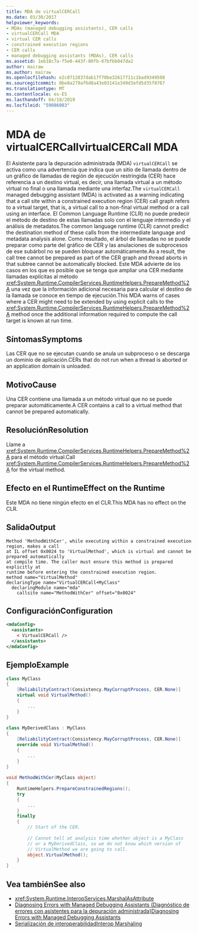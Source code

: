 ```yaml
---
title: MDA de virtualCERCall
ms.date: 03/30/2017
helpviewer_keywords:
- MDAs (managed debugging assistants), CER calls
- virtualCERCall MDA
- virtual CER calls
- constrained execution regions
- CER calls
- managed debugging assistants (MDAs), CER calls
ms.assetid: 1eb18c7a-f5e0-443f-80fb-67bfbb047da2
author: mairaw
ms.author: mairaw
ms.openlocfilehash: e2c8712837dab17f70be32617711c1bad9349508
ms.sourcegitcommit: 0be8a279af6d8a43e03141e349d3efd5d35f8767
ms.translationtype: MT
ms.contentlocale: es-ES
ms.lasthandoff: 04/18/2019
ms.locfileid: "59086083"
---
```

# <a name="virtualcercall-mda"></a><span data-ttu-id="897d4-102">MDA de virtualCERCall</span><span class="sxs-lookup"><span data-stu-id="897d4-102">virtualCERCall MDA</span></span>
<span data-ttu-id="897d4-103">El Asistente para la depuración administrada (MDA) `virtualCERCall` se activa como una advertencia que indica que un sitio de llamada dentro de un gráfico de llamadas de región de ejecución restringida (CER) hace referencia a un destino virtual, es decir, una llamada virtual a un método virtual no final o una llamada mediante una interfaz.</span><span class="sxs-lookup"><span data-stu-id="897d4-103">The `virtualCERCall` managed debugging assistant (MDA) is activated as a warning indicating that a call site within a constrained execution region (CER) call graph refers to a virtual target, that is, a virtual call to a non-final virtual method or a call using an interface.</span></span> <span data-ttu-id="897d4-104">El Common Language Runtime (CLR) no puede predecir el método de destino de estas llamadas solo con el lenguaje intermedio y el análisis de metadatos.</span><span class="sxs-lookup"><span data-stu-id="897d4-104">The common language runtime (CLR) cannot predict the destination method of these calls from the intermediate language and metadata analysis alone.</span></span> <span data-ttu-id="897d4-105">Como resultado, el árbol de llamadas no se puede preparar como parte del gráfico de CER y las anulaciones de subprocesos de ese subárbol no se pueden bloquear automáticamente.</span><span class="sxs-lookup"><span data-stu-id="897d4-105">As a result, the call tree cannot be prepared as part of the CER graph and thread aborts in that subtree cannot be automatically blocked.</span></span> <span data-ttu-id="897d4-106">Este MDA advierte de los casos en los que es posible que se tenga que ampliar una CER mediante llamadas explícitas al método <xref:System.Runtime.CompilerServices.RuntimeHelpers.PrepareMethod%2A> una vez que la información adicional necesaria para calcular el destino de la llamada se conoce en tiempo de ejecución.</span><span class="sxs-lookup"><span data-stu-id="897d4-106">This MDA warns of cases where a CER might need to be extended by using explicit calls to the <xref:System.Runtime.CompilerServices.RuntimeHelpers.PrepareMethod%2A> method once the additional information required to compute the call target is known at run time.</span></span>  
  
## <a name="symptoms"></a><span data-ttu-id="897d4-107">Síntomas</span><span class="sxs-lookup"><span data-stu-id="897d4-107">Symptoms</span></span>  
 <span data-ttu-id="897d4-108">Las CER que no se ejecutan cuando se anula un subproceso o se descarga un dominio de aplicación.</span><span class="sxs-lookup"><span data-stu-id="897d4-108">CERs that do not run when a thread is aborted or an application domain is unloaded.</span></span>  
  
## <a name="cause"></a><span data-ttu-id="897d4-109">Motivo</span><span class="sxs-lookup"><span data-stu-id="897d4-109">Cause</span></span>  
 <span data-ttu-id="897d4-110">Una CER contiene una llamada a un método virtual que no se puede preparar automáticamente.</span><span class="sxs-lookup"><span data-stu-id="897d4-110">A CER contains a call to a virtual method that cannot be prepared automatically.</span></span>  
  
## <a name="resolution"></a><span data-ttu-id="897d4-111">Resolución</span><span class="sxs-lookup"><span data-stu-id="897d4-111">Resolution</span></span>  
 <span data-ttu-id="897d4-112">Llame a <xref:System.Runtime.CompilerServices.RuntimeHelpers.PrepareMethod%2A> para el método virtual.</span><span class="sxs-lookup"><span data-stu-id="897d4-112">Call <xref:System.Runtime.CompilerServices.RuntimeHelpers.PrepareMethod%2A> for the virtual method.</span></span>  
  
## <a name="effect-on-the-runtime"></a><span data-ttu-id="897d4-113">Efecto en el Runtime</span><span class="sxs-lookup"><span data-stu-id="897d4-113">Effect on the Runtime</span></span>  
 <span data-ttu-id="897d4-114">Este MDA no tiene ningún efecto en el CLR.</span><span class="sxs-lookup"><span data-stu-id="897d4-114">This MDA has no effect on the CLR.</span></span>  
  
## <a name="output"></a><span data-ttu-id="897d4-115">Salida</span><span class="sxs-lookup"><span data-stu-id="897d4-115">Output</span></span>  
  
```  
Method 'MethodWithCer', while executing within a constrained execution region, makes a call  
at IL offset 0x0024 to 'VirtualMethod', which is virtual and cannot be prepared automatically  
at compile time. The caller must ensure this method is prepared explicitly at  
runtime before entering the constrained execution region.  
method name="VirtualMethod"  
declaringType name="VirtualCERCall+MyClass"  
  declaringModule name="mda"  
    callsite name="MethodWithCer" offset="0x0024"  
```  
  
## <a name="configuration"></a><span data-ttu-id="897d4-116">Configuración</span><span class="sxs-lookup"><span data-stu-id="897d4-116">Configuration</span></span>  
  
```xml  
<mdaConfig>  
  <assistants>  
    < VirtualCERCall />  
  </assistants>  
</mdaConfig>  
```  
  
## <a name="example"></a><span data-ttu-id="897d4-117">Ejemplo</span><span class="sxs-lookup"><span data-stu-id="897d4-117">Example</span></span>  
  
```csharp
class MyClass  
{  
    [ReliabilityContract(Consistency.MayCorruptProcess, CER.None)]  
    virtual void VirtualMethod()  
    {  
        ...  
    }  
}  
  
class MyDerivedClass : MyClass  
{  
    [ReliabilityContract(Consistency.MayCorruptProcess, CER.None)]  
    override void VirtualMethod()  
    {  
        ...  
    }  
}  
  
void MethodWithCer(MyClass object)  
{  
    RuntimeHelpers.PrepareConstrainedRegions();  
    try  
    {  
        ...  
    }  
    finally  
    {  
        // Start of the CER.  
  
        // Cannot tell at analysis time whether object is a MyClass  
        // or a MyDerivedClass, so we do not know which version of   
        // VirtualMethod we are going to call.  
        object.VirtualMethod();  
    }  
}  
```  
  
## <a name="see-also"></a><span data-ttu-id="897d4-118">Vea también</span><span class="sxs-lookup"><span data-stu-id="897d4-118">See also</span></span>

- <xref:System.Runtime.InteropServices.MarshalAsAttribute>
- [<span data-ttu-id="897d4-119">Diagnosing Errors with Managed Debugging Assistants (Diagnóstico de errores con asistentes para la depuración administrada)</span><span class="sxs-lookup"><span data-stu-id="897d4-119">Diagnosing Errors with Managed Debugging Assistants</span></span>](../../../docs/framework/debug-trace-profile/diagnosing-errors-with-managed-debugging-assistants.md)
- [<span data-ttu-id="897d4-120">Serialización de interoperabilidad</span><span class="sxs-lookup"><span data-stu-id="897d4-120">Interop Marshaling</span></span>](../../../docs/framework/interop/interop-marshaling.md)
